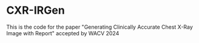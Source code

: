 # CXR-IRGen
This is the code for the paper "Generating Clinically Accurate Chest X-Ray Image with Report" accepted by WACV 2024
